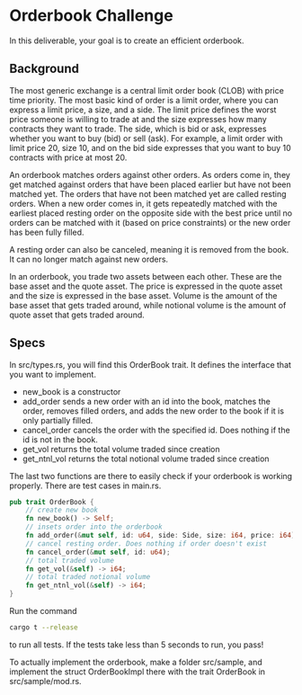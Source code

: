 # Orderbook Challenge
In this deliverable, your goal is to create an efficient orderbook.

## Background

The most generic exchange is a central limit order book (CLOB) with price time priority. The most basic kind of order is a limit order, where you can express a limit price, a size, and a side. The limit price defines the worst price someone is willing to trade at and the size expresses how many contracts they want to trade. The side, which is bid or ask, expresses whether you want to buy (bid) or sell (ask). For example, a limit order with limit price 20, size 10, and on the bid side expresses that you want to buy 10 contracts with price at most 20.

An orderbook matches orders against other orders. As orders come in, they get matched against orders that have been placed earlier but have not been matched yet. The orders that have not been matched yet are called resting orders. When a new order comes in, it gets repeatedly matched with the earliest placed resting order on the opposite side with the best price until no orders can be matched with it (based on price constraints) or the new order has been fully filled. 

A resting order can also be canceled, meaning it is removed from the book. It can no longer match against new orders.

In an orderbook, you trade two assets between each other. These are the base asset and the quote asset. The price is expressed in the quote asset and the size is expressed in the base asset. Volume is the amount of the base asset that gets traded around, while notional volume is the amount of quote asset that gets traded around.

## Specs

In src/types.rs, you will find this OrderBook trait. It defines the interface that you want to implement.
* new_book is a constructor
* add_order sends a new order with an id into the book, matches the order, removes filled orders, and adds the new order to the book if it is only partially filled.
* cancel_order cancels the order with the specified id. Does nothing if the id is not in the book.
* get_vol returns the total volume traded since creation
* get_ntnl_vol returns the total notional volume traded since creation

The last two functions are there to easily check if your orderbook is working properly. There are test cases in main.rs.

```rust
pub trait OrderBook {
    // create new book
    fn new_book() -> Self;
    // insets order into the orderbook
    fn add_order(&mut self, id: u64, side: Side, size: i64, price: i64);
    // cancel resting order. Does nothing if order doesn't exist
    fn cancel_order(&mut self, id: u64);
    // total traded volume
    fn get_vol(&self) -> i64;
    // total traded notional volume
    fn get_ntnl_vol(&self) -> i64;
}
```

Run the command 
```bash
cargo t --release 
```
to run all tests. If the tests take less than 5 seconds to run, you pass!

To actually implement the orderbook, make a folder src/sample, and implement the struct OrderBookImpl there with the trait OrderBook in src/sample/mod.rs.